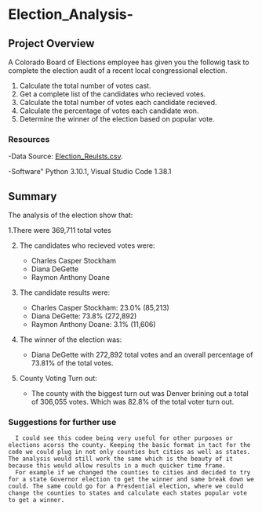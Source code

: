 # Election_Analysis-

## Project Overview 
A Colorado Board of Elections employee has given you the followig task to complete the election audit of a recent local congressional election. 

1. Calculate the total number of votes cast. 
2. Get a complete list of the candidates who recieved votes. 
3. Calculate the total number of votes each candidate recieved.
4. Calculate the percentage of votes each candidate won.
5. Determine the winner of the election based on popular vote. 

### Resources 
-Data Source: [Election_Reulsts.csv](https://github.com/BrandonCodes95/Election_Analysis-/blob/de4ed3882032e4d29106c949d631573837d9be47/Resources/Election_results.csv). 

-Software" Python 3.10.1, Visual Studio Code 1.38.1

## Summary
The analysis of the election show that: 

  1.There were 369,711 total votes
  
  2. The candidates who recieved votes were: 
     - Charles Casper Stockham 
     - Diana DeGette
     - Raymon Anthony Doane
   
  3. The candidate results were:
     - Charles Casper Stockham: 23.0% (85,213)
     - Diana DeGette: 73.8% (272,892)
     - Raymon Anthony Doane: 3.1% (11,606)
    
  4. The winner of the election was:
     - Diana DeGette with 272,892 total votes and an overall percentage of 73.81% of the total votes. 

  5. County Voting Turn out: 
     - The county with the biggest turn out was Denver brining out a total of 306,055 votes. Which was 82.8% of the total voter turn out. 
   
   ### Suggestions for further use 
      I could see this codee being very useful for other purposes or elections acorss the county. Keeping the basic format in tact for the code we could plug in not only counties but cities as well as states. The analysis would still work the same which is the beauty of it because this would allow results in a much quicker time frame. 
      For example if we changed the counties to cities and decided to try for a state Governor election to get the winner and same break down we could. The same could go for a Presdential election, where we could change the counties to states and calculate each states popular vote to get a winner. 
  




